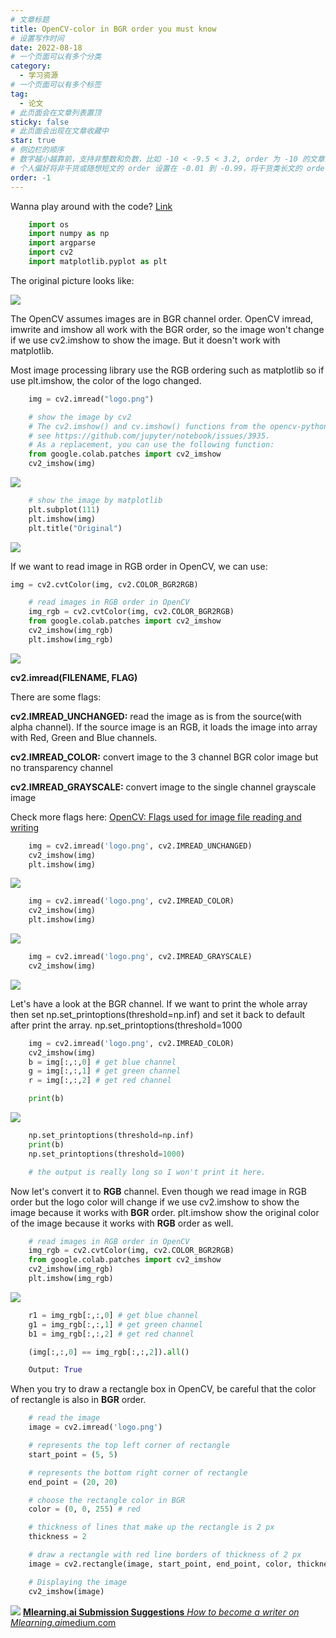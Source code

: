 ```yaml
---
# 文章标题
title: OpenCV-color in BGR order you must know
# 设置写作时间
date: 2022-08-18
# 一个页面可以有多个分类
category:
  - 学习资源
# 一个页面可以有多个标签
tag:
  - 论文
# 此页面会在文章列表置顶
sticky: false
# 此页面会出现在文章收藏中
star: true
# 侧边栏的顺序
# 数字越小越靠前，支持非整数和负数，比如 -10 < -9.5 < 3.2, order 为 -10 的文章会最靠上。
# 个人偏好将非干货或随想短文的 order 设置在 -0.01 到 -0.99，将干货类长文的 order 设置在 -1 到负无穷。每次新增文章都会在上一篇的基础上递减 order 值。
order: -1
---
```


Wanna play around with the code? [Link](https://github.com/SueGK/Courses/blob/main/pyimagesearch-opencv-17-day-course/OpenCV-Mynotes/opencv_BGR_color.ipynb)
```python
    import os
    import numpy as np
    import argparse
    import cv2
    import matplotlib.pyplot as plt
```
The original picture looks like:

![](https://cdn-images-1.medium.com/max/2000/0*gMD-zYzvJWZegLIH.png)

The OpenCV assumes images are in BGR channel order. OpenCV imread, imwrite and imshow all work with the BGR order, so the image won't change if we use cv2.imshow to show the image. But it doesn't work with matplotlib.

Most image processing library use the RGB ordering such as matplotlib so if use plt.imshow, the color of the logo changed.

```python
    img = cv2.imread("logo.png")

    # show the image by cv2
    # The cv2.imshow() and cv.imshow() functions from the opencv-python package are incompatible with Jupyter notebook;
    # see https://github.com/jupyter/notebook/issues/3935.
    # As a replacement, you can use the following function:
    from google.colab.patches import cv2_imshow
    cv2_imshow(img)
```

![](https://cdn-images-1.medium.com/max/2000/1*Ixo3Bu6gZwaoAGhT64Rlyg.png)

```python
    # show the image by matplotlib
    plt.subplot(111)
    plt.imshow(img)
    plt.title("Original")
```

![](https://cdn-images-1.medium.com/max/2000/1*sqd7CCalX7L04M21PYdCvA.png)

If we want to read image in RGB order in OpenCV, we can use:
```python
img = cv2.cvtColor(img, cv2.COLOR_BGR2RGB)

    # read images in RGB order in OpenCV
    img_rgb = cv2.cvtColor(img, cv2.COLOR_BGR2RGB)
    from google.colab.patches import cv2_imshow
    cv2_imshow(img_rgb)
    plt.imshow(img_rgb)
```

![](https://cdn-images-1.medium.com/max/2000/1*b6K55FOZwp3tePqYe-DERg.png)

**cv2.imread(FILENAME, FLAG)**

There are some flags:

**cv2.IMREAD_UNCHANGED:** read the image as is from the source(with alpha channel). If the source image is an RGB, it loads the image into array with Red, Green and Blue channels.

**cv2.IMREAD_COLOR:** convert image to the 3 channel BGR color image but no transparency channel

**cv2.IMREAD_GRAYSCALE:** convert image to the single channel grayscale image

Check more flags here: [OpenCV: Flags used for image file reading and writing](https://docs.opencv.org/3.4/d8/d6a/group__imgcodecs__flags.html#ga61d9b0126a3e57d9277ac48327799c80)
```python
    img = cv2.imread('logo.png', cv2.IMREAD_UNCHANGED)
    cv2_imshow(img)
    plt.imshow(img)
```
![](https://cdn-images-1.medium.com/max/2000/1*d_zvffWdR2cnGDKDOuG0DA.png)
```python
    img = cv2.imread('logo.png', cv2.IMREAD_COLOR)
    cv2_imshow(img)
    plt.imshow(img)
```
![](https://cdn-images-1.medium.com/max/2000/1*bz2dYJPqveXPof4lw4f24A.png)
```python
    img = cv2.imread('logo.png', cv2.IMREAD_GRAYSCALE)
    cv2_imshow(img)
```
![](https://cdn-images-1.medium.com/max/2000/1*yYNiNY657JdYVMZMLnqlVg.png)

Let's have a look at the BGR channel. If we want to print the whole array then set np.set_printoptions(threshold=np.inf) and set it back to default after print the array. np.set_printoptions(threshold=1000
```python
    img = cv2.imread('logo.png', cv2.IMREAD_COLOR)
    cv2_imshow(img)
    b = img[:,:,0] # get blue channel
    g = img[:,:,1] # get green channel
    r = img[:,:,2] # get red channel

    print(b)
```
![](https://cdn-images-1.medium.com/max/2000/1*aLUmFMIu3E8WJ6zMM0_t8g.png)
```python
    np.set_printoptions(threshold=np.inf)
    print(b)
    np.set_printoptions(threshold=1000)

    # the output is really long so I won't print it here.
```
Now let's convert it to **RGB** channel. Even though we read image in RGB order but the logo color will change if we use cv2.imshow to show the image because it works with **BGR** order. plt.imshow show the original color of the image because it works with **RGB** order as well.
```python
    # read images in RGB order in OpenCV
    img_rgb = cv2.cvtColor(img, cv2.COLOR_BGR2RGB)
    from google.colab.patches import cv2_imshow
    cv2_imshow(img_rgb)
    plt.imshow(img_rgb)
```
![](https://cdn-images-1.medium.com/max/2000/1*abBgvTaTAg_wKCYiWBMuPQ.png)
```python
    r1 = img_rgb[:,:,0] # get blue channel
    g1 = img_rgb[:,:,1] # get green channel
    b1 = img_rgb[:,:,2] # get red channel

    (img[:,:,0] == img_rgb[:,:,2]).all()

    Output: True
```
When you try to draw a rectangle box in OpenCV, be careful that the color of rectangle is also in **BGR** order.
```python
    # read the image
    image = cv2.imread('logo.png')

    # represents the top left corner of rectangle
    start_point = (5, 5)

    # represents the bottom right corner of rectangle
    end_point = (20, 20)

    # choose the rectangle color in BGR
    color = (0, 0, 255) # red

    # thickness of lines that make up the rectangle is 2 px
    thickness = 2

    # draw a rectangle with red line borders of thickness of 2 px
    image = cv2.rectangle(image, start_point, end_point, color, thickness)

    # Displaying the image
    cv2_imshow(image)
```
![](https://cdn-images-1.medium.com/max/2000/1*J3rSiqjnPRM1D04oPitI1Q.png)
[**Mlearning.ai Submission Suggestions**
*How to become a writer on Mlearning.ai*medium.com](https://medium.com/mlearning-ai/mlearning-ai-submission-suggestions-b51e2b130bfb)
